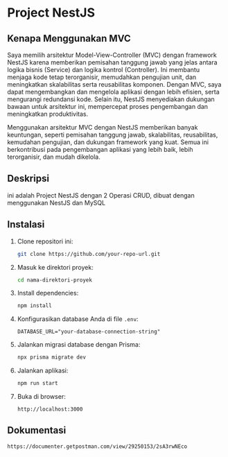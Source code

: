 # Project NestJS

## Kenapa Menggunakan MVC

Saya memilih arsitektur Model-View-Controller (MVC) dengan framework NestJS karena memberikan pemisahan tanggung jawab yang jelas antara logika bisnis (Service) dan logika kontrol (Controller). Ini membantu menjaga kode tetap terorganisir, memudahkan pengujian unit, dan meningkatkan skalabilitas serta reusabilitas komponen. Dengan MVC, saya dapat mengembangkan dan mengelola aplikasi dengan lebih efisien, serta mengurangi redundansi kode. Selain itu, NestJS menyediakan dukungan bawaan untuk arsitektur ini, mempercepat proses pengembangan dan meningkatkan produktivitas.

Menggunakan arsitektur MVC dengan NestJS memberikan banyak keuntungan, seperti pemisahan tanggung jawab, skalabilitas, reusabilitas, kemudahan pengujian, dan dukungan framework yang kuat. Semua ini berkontribusi pada pengembangan aplikasi yang lebih baik, lebih terorganisir, dan mudah dikelola.

## Deskripsi

ini adalah Project NestJS dengan 2 Operasi CRUD, dibuat dengan menggunakan NestJS dan MySQL

## Instalasi

1. Clone repositori ini:
   ```sh
   git clone https://github.com/your-repo-url.git
   ```
2. Masuk ke direktori proyek:
   ```sh
   cd nama-direktori-proyek
   ```
3. Install dependencies:
   ```sh
   npm install
   ```
4. Konfigurasikan database Anda di file `.env`:
   ```
   DATABASE_URL="your-database-connection-string"
   ```
5. Jalankan migrasi database dengan Prisma:
   ```sh
   npx prisma migrate dev
   ```
6. Jalankan aplikasi:
   ```sh
   npm run start
   ```
7. Buka di browser:
   ```
   http://localhost:3000
   ```

## Dokumentasi

`https://documenter.getpostman.com/view/29250153/2sA3rwNEco`
